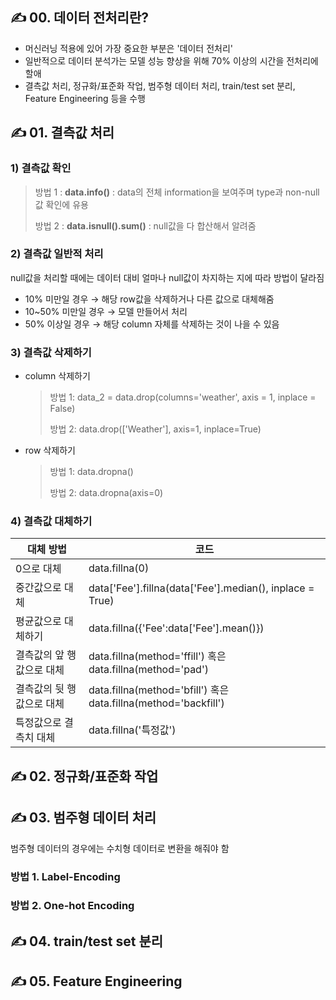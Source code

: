 ## ✍ 00. 데이터 전처리란?
* 머신러닝 적용에 있어 가장 중요한 부분은 '데이터 전처리'
* 일반적으로 데이터 분석가는 모델 성능 향상을 위해 70% 이상의 시간을 전처리에 할애
* 결측값 처리, 정규화/표준화 작업, 범주형 데이터 처리, train/test set 분리, Feature Engineering 등을 수행

## ✍ 01. 결측값 처리
### 1) 결측값 확인
> 방법 1 : **data.info()**  : data의 전체 information을 보여주며 type과 non-null 값 확인에 유용
>
> 방법 2 : **data.isnull().sum()** : null값을 다 합산해서 알려줌
    
### 2) 결측값 일반적 처리
null값을 처리할 때에는 데이터 대비 얼마나 null값이 차지하는 지에 따라 방법이 달라짐
* 10% 미만일 경우 → 해당 row값을 삭제하거나 다른 값으로 대체해줌
* 10~50% 미만일 경우 → 모델 만들어서 처리
* 50% 이상일 경우 → 해당 column 자체를 삭제하는 것이 나을 수 있음

### 3) 결측값 삭제하기
* column 삭제하기

  > 방법 1: data_2 = data.drop(columns='weather', axis = 1, inplace = False)
  > 
  > 방법 2: data.drop(['Weather'], axis=1, inplace=True)

* row 삭제하기

  > 방법 1: data.dropna()
  > 
  > 방법 2: data.dropna(axis=0)

### 4) 결측값 대체하기
대체 방법 | 코드 
---|---
0으로 대체 |data.fillna(0)
중간값으로 대체 | data['Fee'].fillna(data['Fee'].median(), inplace = True)
평균값으로 대체하기 | data.fillna({'Fee':data['Fee'].mean()})
결측값의 앞 행 값으로 대체| data.fillna(method='ffill') 혹은 data.fillna(method='pad')
결측값의 뒷 행 값으로 대체| data.fillna(method='bfill') 혹은 data.fillna(method='backfill')
특정값으로 결측치 대체| data.fillna('특정값')
## ✍ 02. 정규화/표준화 작업


## ✍ 03. 범주형 데이터 처리
범주형 데이터의 경우에는 수치형 데이터로 변환을 해줘야 함
### 방법 1. Label-Encoding

### 방법 2. One-hot Encoding


## ✍ 04. train/test set 분리


## ✍ 05. Feature Engineering

